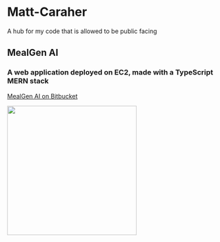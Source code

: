 # Matt-Caraher
A hub for my code that is allowed to be public facing

## MealGen AI
### A web application deployed on EC2, made with a TypeScript MERN stack
[MealGen AI on Bitbucket](https://bitbucket.org/mealgenapp/meal-gen/src/master/)

<img src="https://github.com/mattcar265/Matt-Caraher/assets/98040867/34320932-c20f-41a1-950e-e741dd54b923" width="300">

